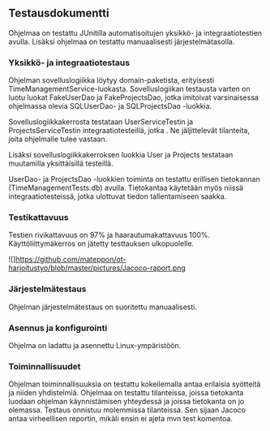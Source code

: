 ## Testausdokumentti

Ohjelmaa on testattu JUnitilla automatisoitujen yksikkö- ja integraatiotestien avulla. 
Lisäksi ohjelmaa on testattu manuaalisesti järjestelmätasolla.

### Yksikkö- ja integraatiotestaus

Ohjelman sovelluslogiikka löytyy domain-paketista, erityisesti TimeManagementService-luokasta. Sovelluslogiikan testausta varten on luotu luokat FakeUserDao ja FakeProjectsDao, jotka imitoivat varsinaisessa ohjelmassa olevia SQLUserDao- ja SQLProjectsDao -luokkia. 

Sovelluslogiikkakerrosta testataan UserServiceTestin ja ProjectsServiceTestin integraatiotesteillä, jotka . Ne jäljittelevät tilanteita, joita ohjelmalle tulee vastaan. 

Lisäksi sovelluslogiikkakerroksen luokkia User ja Projects testataan muutamilla yksittäisillä testeillä. 

UserDao- ja ProjectsDao -luokkien toiminta on testattu erillisen tietokannan (TimeManagementTests.db) avulla. Tietokantaa käytetään myös niissä integraatiotesteissä, jotka ulottuvat tiedon tallentamiseen saakka. 

### Testikattavuus

Testien rivikattavuus on 97% ja haarautumakattavuus 100%. Käyttöliittymäkerros on jätetty testtauksen ulkopuolelle.    


![]https://github.com/mateppon/ot-harjoitustyo/blob/master/pictures/Jacoco-raport.png 

### Järjestelmätestaus

Ohjelman järjestelmätestaus on suoritettu manuaalisesti.

### Asennus ja konfigurointi

Ohjelma on ladattu ja asennettu Linux-ympäristöön.  

### Toiminnallisuudet

Ohjelman toiminnallisuuksia on testattu kokeilemalla antaa erilaisia syötteitä ja niiden yhdistelmiä. 
Ohjelmaa on testattu tilanteissa, joissa tietokanta luodaan ohjelman käynnistämisen yhteydessä ja joissa tietokanta on jo olemassa. Testaus onnistuu molemmissa tilanteissa. Sen sijaan Jacoco antaa virheellisen reportin, mikäli ensin ei ajeta mvn test komentoa.  

